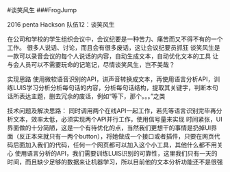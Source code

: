 #谈笑风生
###FrogJump

2016 penta Hackson
队伍12：谈笑风生


在公司和学校的学生组织会议中，会议纪要是一种苦力、痛苦而又不得不有的一个工作。
很多人说话、讨论，而且会有很多废话，这让会议纪要员抓狂
谈笑风生是一款可以录音会议的每个人说话的内容，自动生成文本，自动优化文本的工具
让与会人员可以不需要玩命的记笔记，尽情谈笑风生，岂不美哉？


实现思路
使用微软语音识别的API，讲声音转换成文本，再使用语言分析API，训练LUIS学习分析分析每句话的内容，分析每句话结构，提取其关键字，判断本句话所表达主题，删去冗余的废话，例如“等下，那个。。。”之类

技术问题及解决思路：
同时调用两个在线API一起工作，若先等语言识别完毕再分析文本，效率太低，必须实现两个API并行工作，使用信号量来实现
时间紧张，UI界面做的十分简陋，这是一个有待优化的点，当然我们更想干的事情是扔掉UI界面（反正本来就只有一两个button），将她做成一个接口或者插件，只要在网页代码后面加入我们的代码，任何一个网页都可以加入这个小工具，其他什么都不用关心
使用语言分析的API，我们需要训练LUIS识别的可靠性，这里我们只有一天的时间，而且缺少足够的数据来让机器学习，所以目前他的文本分析功能还不是很强

